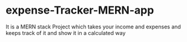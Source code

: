# expense-Tracker-MERN-app
It is a MERN stack Project which takes your income and expenses  and keeps track of it and show it in a calculated way
